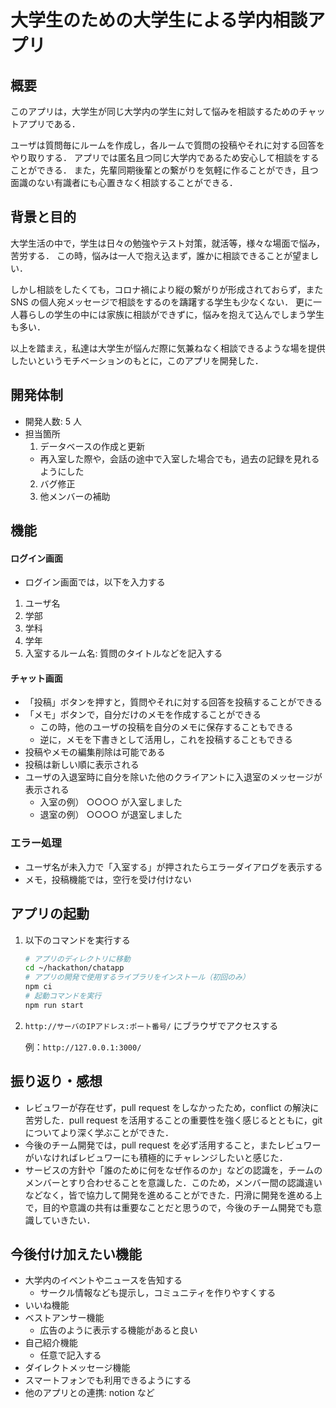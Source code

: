 # 大学生のための大学生による学内相談アプリ

## 概要
このアプリは，大学生が同じ大学内の学生に対して悩みを相談するためのチャットアプリである．

ユーザは質問毎にルームを作成し，各ルームで質問の投稿やそれに対する回答をやり取りする．
アプリでは匿名且つ同じ大学内であるため安心して相談をすることができる．
また，先輩同期後輩との繋がりを気軽に作ることができ，且つ面識のない有識者にも心置きなく相談することができる．

## 背景と目的
大学生活の中で，学生は日々の勉強やテスト対策，就活等，様々な場面で悩み，苦労する．
この時，悩みは一人で抱え込まず，誰かに相談できることが望ましい．

しかし相談をしたくても，コロナ禍により縦の繋がりが形成されておらず，また SNS の個人宛メッセージで相談をするのを躊躇する学生も少なくない．
更に一人暮らしの学生の中には家族に相談ができずに，悩みを抱えて込んでしまう学生も多い．

以上を踏まえ，私達は大学生が悩んだ際に気兼ねなく相談できるような場を提供したいというモチベーションのもとに，このアプリを開発した．

## 開発体制
- 開発人数: 5 人
- 担当箇所
  1. データベースの作成と更新
  - 再入室した際や，会話の途中で入室した場合でも，過去の記録を見れるようにした
  2. バグ修正
  3. 他メンバーの補助

## 機能

#### ログイン画面
- ログイン画面では，以下を入力する
1. ユーザ名
2. 学部
3. 学科
4. 学年
5. 入室するルーム名: 質問のタイトルなどを記入する

#### チャット画面
- 「投稿」ボタンを押すと，質問やそれに対する回答を投稿することができる
- 「メモ」ボタンで，自分だけのメモを作成することができる
  - この時，他のユーザの投稿を自分のメモに保存することもできる
  - 逆に，メモを下書きとして活用し，これを投稿することもできる
- 投稿やメモの編集削除は可能である
- 投稿は新しい順に表示される
- ユーザの入退室時に自分を除いた他のクライアントに入退室のメッセージが表示される
  - 入室の例） ○○○○ が入室しました
  - 退室の例） ○○○○ が退室しました

### エラー処理
- ユーザ名が未入力で「入室する」が押されたらエラーダイアログを表示する
- メモ，投稿機能では，空行を受け付けない

## アプリの起動

1. 以下のコマンドを実行する

   ```bash
   # アプリのディレクトリに移動
   cd ~/hackathon/chatapp
   # アプリの開発で使用するライブラリをインストール（初回のみ）
   npm ci
   # 起動コマンドを実行
   npm run start
   ```

2. `http://サーバのIPアドレス:ポート番号/` にブラウザでアクセスする

   例：`http://127.0.0.1:3000/`

## 振り返り・感想
- レビュワーが存在せず，pull request をしなかったため，conflict の解決に苦労した．pull request を活用することの重要性を強く感じるとともに，git についてより深く学ぶことができた．
- 今後のチーム開発では，pull request を必ず活用すること，またレビュワーがいなければレビュワーにも積極的にチャレンジしたいと感じた．
- サービスの方針や「誰のために何をなぜ作るのか」などの認識を，チームのメンバーとすり合わせることを意識した．このため，メンバー間の認識違いなどなく，皆で協力して開発を進めることができた．円滑に開発を進める上で，目的や意識の共有は重要なことだと思うので，今後のチーム開発でも意識していきたい．

## 今後付け加えたい機能
- 大学内のイベントやニュースを告知する
  - サークル情報なども提示し，コミュニティを作りやすくする
- いいね機能
- ベストアンサー機能
  - 広告のように表示する機能があると良い
- 自己紹介機能
  - 任意で記入する
- ダイレクトメッセージ機能
- スマートフォンでも利用できるようにする
- 他のアプリとの連携: notion など